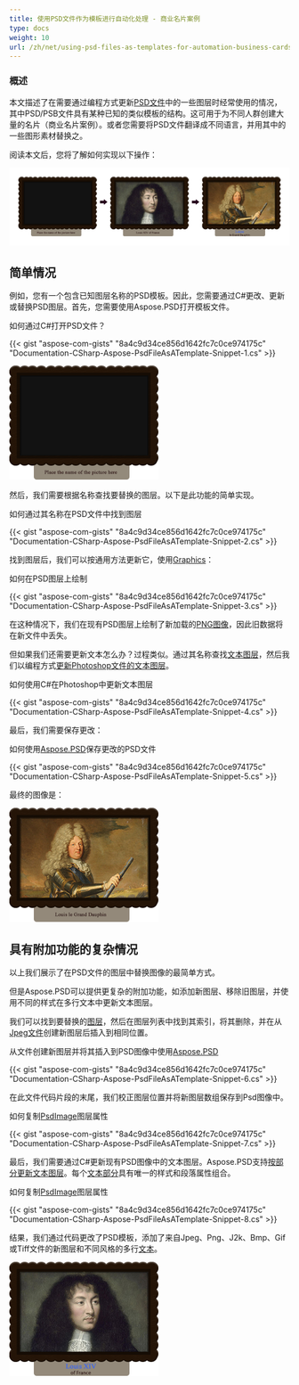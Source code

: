 ```yaml
---
title: 使用PSD文件作为模板进行自动化处理 - 商业名片案例
type: docs
weight: 10
url: /zh/net/using-psd-files-as-templates-for-automation-business-cards-case/
---
```


### **概述**
本文描述了在需要通过编程方式更新[PSD文件](https://wiki.fileformat.com/image/psd/)中的一些图层时经常使用的情况，其中PSD/PSB文件具有某种已知的类似模板的结构。这可用于为不同人群创建大量的名片（商业名片案例）。或者您需要将PSD文件翻译成不同语言，并用其中的一些图形素材替换之。

阅读本文后，您将了解如何实现以下操作：

![todo:image_alt_text](using-psd-files-as-templates-for-automation-business-cards-case_1.png)

## **简单情况**
例如，您有一个包含已知图层名称的PSD模板。因此，您需要通过C#更改、更新或替换PSD图层。首先，您需要使用Aspose.PSD打开模板文件。

如何通过C#打开PSD文件？

{{< gist "aspose-com-gists" "8a4c9d34ce856d1642fc7c0ce974175c" "Documentation-CSharp-Aspose-PsdFileAsATemplate-Snippet-1.cs" >}}

![todo:image_alt_text](using-psd-files-as-templates-for-automation-business-cards-case_2.png)


然后，我们需要根据名称查找要替换的图层。以下是此功能的简单实现。

如何通过其名称在PSD文件中找到图层

{{< gist "aspose-com-gists" "8a4c9d34ce856d1642fc7c0ce974175c" "Documentation-CSharp-Aspose-PsdFileAsATemplate-Snippet-2.cs" >}}



找到图层后，我们可以按通用方法更新它，使用[Graphics](https://reference.aspose.com/psd/net/aspose.psd/graphics)：

如何在PSD图层上绘制

{{< gist "aspose-com-gists" "8a4c9d34ce856d1642fc7c0ce974175c" "Documentation-CSharp-Aspose-PsdFileAsATemplate-Snippet-3.cs" >}}

在这种情况下，我们在现有PSD图层上绘制了新加载的[PNG图像](https://wiki.fileformat.com/image/png/)，因此旧数据将在新文件中丢失。

但如果我们还需要更新文本怎么办？过程类似。通过其名称查找[文本图层](https://reference.aspose.com/psd/net/aspose.psd.fileformats.psd.layers/textlayer)，然后我们以编程方式[更新Photoshop文件的文本图层](/psd/zh/net/render-text-with-different-colors-in-text-layer/)。

如何使用C#在Photoshop中更新文本图层

{{< gist "aspose-com-gists" "8a4c9d34ce856d1642fc7c0ce974175c" "Documentation-CSharp-Aspose-PsdFileAsATemplate-Snippet-4.cs" >}}



最后，我们需要保存更改：

如何使用[Aspose.PSD](https://products.aspose.com/psd/net)保存更改的PSD文件

{{< gist "aspose-com-gists" "8a4c9d34ce856d1642fc7c0ce974175c" "Documentation-CSharp-Aspose-PsdFileAsATemplate-Snippet-5.cs" >}}



最终的图像是：

![todo:image_alt_text](using-psd-files-as-templates-for-automation-business-cards-case_3.png)


## **具有附加功能的复杂情况**
以上我们展示了在PSD文件的图层中替换图像的最简单方式。

但是Aspose.PSD可以提供更复杂的附加功能，如添加新图层、移除旧图层，并使用不同的样式在多行文本中更新文本图层。

我们可以找到要替换的[图层](https://reference.aspose.com/psd/net/aspose.psd.fileformats.psd.layers/layer)，然后在图层列表中找到其索引，将其删除，并在从[Jpeg文件](https://wiki.fileformat.com/image/jpeg/)创建新图层后插入到相同位置。

从文件创建新图层并将其插入到PSD图像中使用[Aspose.PSD](https://products.aspose.com/psd/net)

{{< gist "aspose-com-gists" "8a4c9d34ce856d1642fc7c0ce974175c" "Documentation-CSharp-Aspose-PsdFileAsATemplate-Snippet-6.cs" >}}



在此文件代码片段的末尾，我们校正图层位置并将新图层数组保存到Psd图像中。

如何复制[PsdImage](https://reference.aspose.com/imaging/net/aspose.imaging.fileformats.psd/psdimage)图层属性

{{< gist "aspose-com-gists" "8a4c9d34ce856d1642fc7c0ce974175c" "Documentation-CSharp-Aspose-PsdFileAsATemplate-Snippet-7.cs" >}}



最后，我们需要通过C#更新现有PSD图像中的文本图层。Aspose.PSD支持[按部分更新文本图层](/psd/zh/net/working-with-text-layers/)。每个[文本部分](https://reference.aspose.com/psd/net/aspose.psd.fileformats.psd.layers.text/itextportion)具有唯一的样式和段落属性组合。

如何复制[PsdImage](https://reference.aspose.com/imaging/net/aspose.imaging.fileformats.psd/psdimage)图层属性

{{< gist "aspose-com-gists" "8a4c9d34ce856d1642fc7c0ce974175c" "Documentation-CSharp-Aspose-PsdFileAsATemplate-Snippet-8.cs" >}}



结果，我们通过代码更改了PSD模板，添加了来自Jpeg、Png、J2k、Bmp、Gif或Tiff文件的新图层和不同风格的多行[文本](https://gist.github.com/aspose-com-gists/8a4c9d34ce856d1642fc7c0ce974175c#file-examples-csharp-aspose-modifyingandconvertingimages-psd-renderingofdifferentstylesinonetextlayer-renderingofdifferentstylesinonetextlayer-cs)。


![todo:image_alt_text](using-psd-files-as-templates-for-automation-business-cards-case_4.png)
